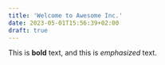```yaml
---
title: 'Welcome to Awesome Inc.'
date: 2023-05-01T15:56:39+02:00
draft: true
---
```


This is **bold** text, and this is _emphasized_ text.
